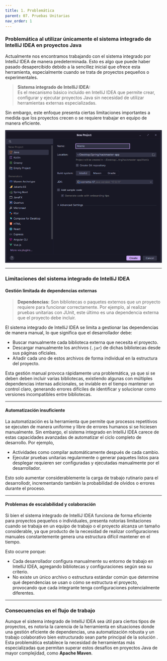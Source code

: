 ```yaml
---
title: 1. Problemática
parent: 07. Pruebas Unitarias
nav_order: 1
---
```


### Problemática al utilizar únicamente el sistema integrado de IntelliJ IDEA en proyectos Java

Actualmente nos encontramos trabajando con el sistema integrado por IntelliJ IDEA de manera predeterminada. Esto es algo que puede haber pasado desapercibido debido a la sencillez inicial que ofrece esta herramienta, especialmente cuando se trata de proyectos pequeños o experimentales.

> **Sistema integrado de IntelliJ IDEA:**  
> Es el mecanismo básico incluido en IntelliJ IDEA que permite crear, configurar y ejecutar proyectos Java sin necesidad de utilizar herramientas externas especializadas.

Sin embargo, este enfoque presenta ciertas limitaciones importantes a medida que los proyectos crecen o se requiere trabajar en equipo de manera eficiente.

![[CrearIntelliJ.png]](../Fotos/CrearIntelliJ.png)

---
### Limitaciones del sistema integrado de IntelliJ IDEA

#### Gestión limitada de dependencias externas

> **Dependencias:** Son bibliotecas o paquetes externos que un proyecto requiere para funcionar correctamente. Por ejemplo, al realizar pruebas unitarias con JUnit, este último es una dependencia externa que el proyecto debe incluir.

El sistema integrado de IntelliJ IDEA se limita a gestionar las dependencias de manera manual, lo que significa que el desarrollador debe:

  - Buscar manualmente cada biblioteca externa que necesita el proyecto.
  - Descargar manualmente los archivos (`.jar`) de dichas bibliotecas desde sus páginas oficiales.
  - Añadir cada uno de estos archivos de forma individual en la estructura del proyecto.

Esta gestión manual provoca rápidamente una problemática, ya que si se deben deben incluir varias bibliotecas, existiendo algunas con múltiples dependencias internas adicionales, se invíable en el tiempo mantener un control claro, generando errores difíciles de identificar y solucionar como versiones incompatibles entre bibliotecas.

---
#### Automatización insuficiente

La automatización es la herramienta que permite que procesos repetitivos se ejecuten de manera uniforme y libre de errores humanos si se hiciesen manualmente. Sin embargo, el sistema integrado en IntelliJ IDEA carece de estas capacidades avanzadas de automatizar el ciclo completo de desarrollo. Por ejemplo, 
  
  * Actividades como compilar automáticamente después de cada cambio. 
  * Ejecutar pruebas unitarias regularmente o generar paquetes listos para desplegar requieren ser configuradas y ejecutadas manualmente por el desarrollador. 

Esto solo aumentar considerablemente la carga de trabajo rutinario para el desarrollodr, incrementando también la probabilidad de olvidos o errores durante el proceso.

---
#### Problemas de escalabilidad y colaboración

Si bien el sistema integrado de IntelliJ IDEA funciona de forma eficiente para proyectos pequeños o individuales, presenta notorias limitaciones cuando se trabaja en un equipo de trabajo o el proyecto alcanza un tamaño considerable, ya que producto de la necesidad de realizar configuraciones manuales constantemente genera una estructura difícil mantener en el tiempo.

Esto ocurre porque:

  - Cada desarrollador configura manualmente su entorno de trabajo en IntelliJ IDEA, agregando bibliotecas y configuraciones según sea su criterio.
  - No existe un único archivo o estructura estándar común que determine qué dependencias se usan o cómo se estructura el proyecto, provocando que cada integrante tenga configuraciones potencialmente diferentes.


---
### Consecuencias en el flujo de trabajo

Aunque el sistema integrado de IntelliJ IDEA sea útil para ciertos tipos de proyectos, es notoria la carencia de la herramienta en situaciones donde una gestión eficiente de dependencias, una automatización robusta y un trabajo colaborativo bien estructurado sean parte principal de la solución . Esta problemática establece la necesidad de herramientas más especializadas que permitan superar estos desafíos en proyectos Java de mayor complejidad, como **Apache Maven**.
